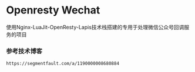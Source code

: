 # Openresty Wechat

使用Nginx-LuaJit-OpenResty-Lapis技术栈搭建的专用于处理微信公众号回调服务的项目

### 参考技术博客
```
https://segmentfault.com/a/1190000008680884
```